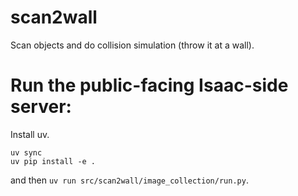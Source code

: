 # scan2wall
Scan objects and do collision simulation (throw it at a wall).

# Run the public-facing Isaac-side server:

Install uv.
```
uv sync
uv pip install -e .
```
and then 
`uv run src/scan2wall/image_collection/run.py`.